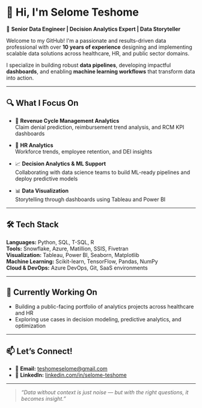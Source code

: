 # 👋 Hi, I'm Selome Teshome

🎯 **Senior Data Engineer | Decision Analytics Expert | Data Storyteller**

Welcome to my GitHub! I'm a passionate and results-driven data professional with over **10 years of experience** designing and implementing scalable data solutions across healthcare, HR, and public sector domains.

I specialize in building robust **data pipelines**, developing impactful **dashboards**, and enabling **machine learning workflows** that transform data into action.

---

## 🔍 What I Focus On

- 🏥 **Revenue Cycle Management Analytics**  
  Claim denial prediction, reimbursement trend analysis, and RCM KPI dashboards

- 👥 **HR Analytics**  
  Workforce trends, employee retention, and DEI insights

- 📈 **Decision Analytics & ML Support**  
  Collaborating with data science teams to build ML-ready pipelines and deploy predictive models

- 📊 **Data Visualization**  
  Storytelling through dashboards using Tableau and Power BI

---

## 🛠️ Tech Stack

**Languages:** Python, SQL, T-SQL, R  
**Tools:** Snowflake, Azure, Matillion, SSIS, Fivetran  
**Visualization:** Tableau, Power BI, Seaborn, Matplotlib  
**Machine Learning:** Scikit-learn, TensorFlow, Pandas, NumPy  
**Cloud & DevOps:** Azure DevOps, Git, SaaS environments

---

## 🌱 Currently Working On

- Building a public-facing portfolio of analytics projects across healthcare and HR
- Exploring use cases in decision modeling, predictive analytics, and optimization

---

## 📫 Let’s Connect!

- 📧 **Email:** [teshomeselome@gmail.com](mailto:teshomeselome@gmail.com)  
- 💼 **LinkedIn:** [linkedin.com/in/selome-teshome](https://www.linkedin.com/in/selome-teshome-97917a54?utm_source=share&utm_campaign=share_via&utm_content=profile&utm_medium=ios_app)

---

> _“Data without context is just noise — but with the right questions, it becomes insight.”_

